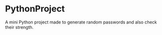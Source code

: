 # PythonProject
A mini Python project made to generate random passwords and also check their strength.
